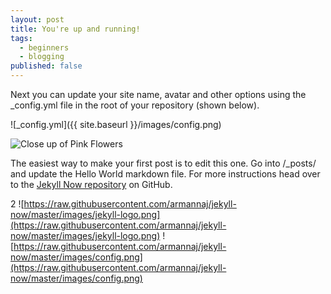 ```yaml
---
layout: post
title: You're up and running!
tags:
  - beginners
  - blogging
published: false
---
```

Next you can update your site name, avatar and other options using the \_config.yml file in the root of your repository (shown below).

!\[\_config.yml\]({{ site.baseurl }}/images/config.png)

![Close up of Pink Flowers](https://images.pexels.com/photos/16948299/pexels-photo-16948299.jpeg)

The easiest way to make your first post is to edit this one. Go into /\_posts/ and update the Hello World markdown file. For more instructions head over to the [Jekyll Now repository](https://github.com/barryclark/jekyll-now) on GitHub.

2 ![https://raw.githubusercontent.com/armannaj/jekyll-now/master/images/jekyll-logo.png](https://raw.githubusercontent.com/armannaj/jekyll-now/master/images/jekyll-logo.png) ![https://raw.githubusercontent.com/armannaj/jekyll-now/master/images/config.png](https://raw.githubusercontent.com/armannaj/jekyll-now/master/images/config.png)

